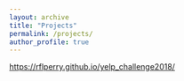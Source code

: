 ```yaml
---
layout: archive
title: "Projects"
permalink: /projects/
author_profile: true
---
```



https://rflperry.github.io/yelp_challenge2018/